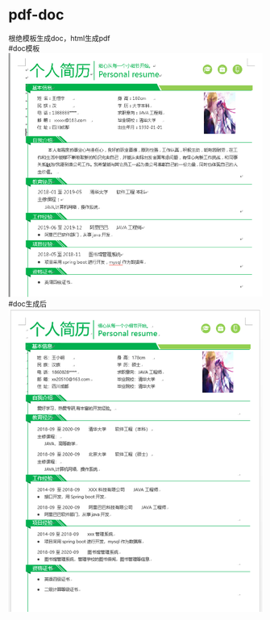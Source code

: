 # pdf-doc
根绝模板生成doc，html生成pdf   
#doc模板   
![生成前](https://github.com/lyrric/pdf-doc/blob/master/images/doc-generator-before.png?raw=true "生成前")   
#doc生成后   
![生成后](https://github.com/lyrric/pdf-doc/blob/master/images/doc-generator-after.png?raw=true "生成后")
